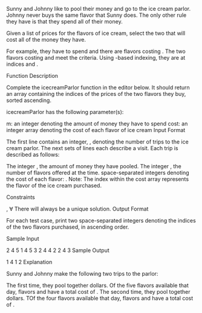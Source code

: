 Sunny and Johnny like to pool their money and go to the ice cream parlor. Johnny never buys the same flavor that Sunny does. The only other rule they have is that they spend all of their money.

Given a list of prices for the flavors of ice cream, select the two that will cost all of the money they have.

For example, they have  to spend and there are flavors costing . The two flavors costing  and  meet the criteria. Using -based indexing, they are at indices  and .

Function Description

Complete the icecreamParlor function in the editor below. It should return an array containing the indices of the prices of the two flavors they buy, sorted ascending.

icecreamParlor has the following parameter(s):

m: an integer denoting the amount of money they have to spend
cost: an integer array denoting the cost of each flavor of ice cream
Input Format

The first line contains an integer, , denoting the number of trips to the ice cream parlor. The next  sets of lines each describe a visit. Each trip is described as follows:

The integer , the amount of money they have pooled.
The integer , the number of flavors offered at the time.
 space-separated integers denoting the cost of each flavor: .
Note: The index within the cost array represents the flavor of the ice cream purchased.

Constraints

, ∀ 
There will always be a unique solution.
Output Format

For each test case, print two space-separated integers denoting the indices of the two flavors purchased, in ascending order.

Sample Input

2
4
5
1 4 5 3 2
4
4
2 2 4 3
Sample Output

1 4
1 2
Explanation

Sunny and Johnny make the following two trips to the parlor:

The first time, they pool together  dollars. Of the five flavors available that day, flavors  and  have a total cost of .
The second time, they pool together  dollars. TOf the four flavors available that day, flavors  and  have a total cost of .
